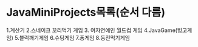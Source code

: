 # JavaMiniProjects목록(순서 다름)
1.계산기
2.스네이크 꼬리먹기 게임
3. 여자연예인 월드컵 게임
4.JavaGame(빙고게임)
5.블럭깨기게임
6.슈팅게임
7.퐁게임
8.동전먹기게임
